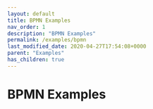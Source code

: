 ```yaml
---
layout: default
title: BPMN Examples
nav_order: 1
description: "BPMN Examples"
permalink: /examples/bpmn
last_modified_date: 2020-04-27T17:54:08+0000
parent: "Examples"
has_children: true
---
```


# BPMN Examples
